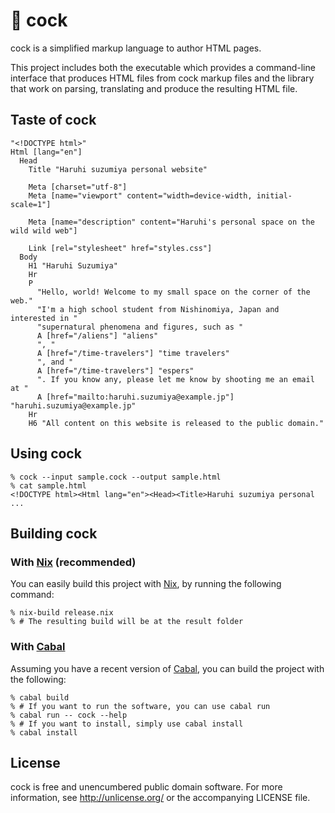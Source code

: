 # 🐔 cock

cock is a simplified markup language to author HTML pages.

This project includes both the executable which provides a
command-line interface that produces HTML files from cock markup files
and the library that work on parsing, translating and produce the
resulting HTML file.

## Taste of cock

```cock
"<!DOCTYPE html>"
Html [lang="en"]
  Head
    Title "Haruhi suzumiya personal website"

    Meta [charset="utf-8"]
    Meta [name="viewport" content="width=device-width, initial-scale=1"]

    Meta [name="description" content="Haruhi's personal space on the wild wild web"]

    Link [rel="stylesheet" href="styles.css"]
  Body
    H1 "Haruhi Suzumiya"
    Hr
    P
      "Hello, world! Welcome to my small space on the corner of the web."
      "I'm a high school student from Nishinomiya, Japan and interested in "
      "supernatural phenomena and figures, such as "
      A [href="/aliens"] "aliens"
      ", "
      A [href="/time-travelers"] "time travelers"
      ", and "
      A [href="/time-travelers"] "espers"
      ". If you know any, please let me know by shooting me an email at "
      A [href="mailto:haruhi.suzumiya@example.jp"] "haruhi.suzumiya@example.jp"
    Hr
    H6 "All content on this website is released to the public domain."
```

## Using cock

```console
% cock --input sample.cock --output sample.html
% cat sample.html
<!DOCTYPE html><Html lang="en"><Head><Title>Haruhi suzumiya personal
...
```

## Building cock

### With [Nix] (recommended)

You can easily build this project with [Nix], by running the following command:

```console
% nix-build release.nix
% # The resulting build will be at the result folder
```

### With [Cabal]

Assuming you have a recent version of [Cabal], you can build the project with the following:

```console
% cabal build
% # If you want to run the software, you can use cabal run
% cabal run -- cock --help
% # If you want to install, simply use cabal install
% cabal install
```

## License

cock is free and unencumbered public domain software. For more
information, see http://unlicense.org/ or the accompanying LICENSE
file.

[Nix]: https://nixos.org/nix
[Cabal]: https://www.haskell.org/cabal/
[Unlicense]: https://unlicense.org/
